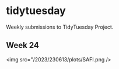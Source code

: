 # tidytuesday
Weekly submissions to TidyTuesday Project.

## Week 24

<img src="/2023/230613/plots/SAFI.png />
